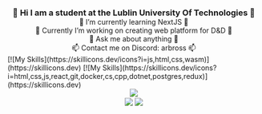 <div align="center" styles="text-align: center;">
	<h3 style="margin-bottom: 0;">👋 Hi I am a student at the Lublin University Of Technologies 👋</h3>
	📖 I’m currently learning NextJS 📖<br />
	💾 Currently I’m working on creating web platform for D&D 💾<br />
	💬 Ask me about anything 💬<br />
	📫 Contact me on Discord: arbross 📫<br />
</div>
[![My Skills](https://skillicons.dev/icons?i=js,html,css,wasm)](https://skillicons.dev)
[![My Skills](https://skillicons.dev/icons?i=html,css,js,react,git,docker,cs,cpp,dotnet,postgres,redux)](https://skillicons.dev)
<br/>
<div align="center">
    <img src="https://github-readme-stats.vercel.app/api?username=Arbross&theme=radical&show_icons=true&count_private=true&hide_border=true" 
	    align="center" />
</div>
<div align="center">
	<img
            src="https://visitor-badge.laobi.icu/badge?page_id=Arbross.Arbross"
            align="center"
        />&#9;
	<a href="https://www.buymeacoffee.com/arbross" target="_blank" style="display: inline-block;">
        <img
            src="https://img.shields.io/badge/Donate-Buy%20Me%20A%20Coffee-orange.svg?style=flat-square&logo=buymeacoffee"
            align="center"
        />
    </a>
</div>

